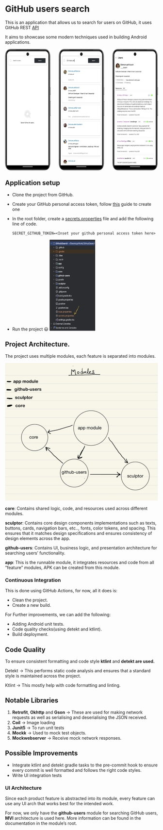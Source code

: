 # GitHub users search

This is an application that allows us to search for users on GitHub, it uses GitHub REST [API](https://docs.github.com/en/rest/search/search?apiVersion=2022-11-28#search-users) 

It aims to showcase some modern techniques used in building Android applications.

<div style="display: flex; justify-content: space-between;">
  <img src="screenshots/Screenshot_20240731_225302.png" alt="Image 1" width="150" height="400">
  <img src="screenshots/Screenshot_20240731_225506.png" alt="Image 2" width="150" height="400">
  <img src="screenshots/Screenshot_20240731_225529.png" alt="Image 3" width="150" height="400">
</div>

## Application setup

- Clone the project from GitHub.
- Create your GitHub personal access token, follow [this](https://docs.github.com/en/authentication/keeping-your-account-and-data-secure/managing-your-personal-access-tokens) guide to create one

- In the root folder, create a [secrets.properties](http://secrets.properties) file and add the following line of code.
    
    ```
    SECRET_GITHUB_TOKEN=<Inset your github personal access token here>
    ```
    
- Run the project 😃
  <img src="screenshots/Image_31-07-2024_at_23.37.jpeg" alt="Image 1" width="150" height="300">

## Project Architecture.

The project uses multiple modules, each feature is separated into modules. 

![IMG_1009.jpeg](screenshots/IMG_1009.jpeg)

**core**: Contains shared logic, code, and resources used across different modules.

**sculptor**: Contains core design components implementations such as texts, buttons, cards, navigation bars, etc.., fonts, color tokens, and spacing. This ensures that it matches design specifications and ensures consistency of design elements across the app. 

**github-users**: Contains UI, business logic, and presentation architecture for searching users’ functionality. 

**app**: This is the runnable module, it integrates resources and code from all “feature” modules, APK can be created from this module. 

### Continuous Integration

This is done using GitHub Actions, for now, all it does is: 

- Clean the project.
- Create a new build.

For Further  improvements, we can add the following: 

- Adding Android unit tests.
- Code quality checks(using detekt and ktlint).
- Build deployment.

## Code Quality

To ensure consistent formatting and code style **ktlint** and **detekt are used.**

Detekt → This performs static code analysis and ensures that a standard style is maintained across the project. 

Ktlint → This mostly help with code formatting and linting.  

## Notable Libraries

1. **Retrofit**, **Okhttp** and **Gson** → These are used for making network requests as well as serialising and deserialising the JSON received. 
2. **Coil** → Image loading 
3. **Junit5** → To run unit tests 
4. **Mockk** → Used to mock test objects. 
5. **Mockwebserver** → Receive mock network responses. 

## Possible Improvements

- Integrate ktlint and detekt gradle tasks to the pre-commit hook to ensure every commit is well formatted and follows the right code styles.
- Write UI integration tests

### UI Architecture

Since each product feature is abstracted into its module, every feature can use any UI arch that works best for the intended work. 

For now, we only have the **github-users** module for searching GitHub users, **MVI** architecture is used here. More information can be found in the documentation in the module’s root.